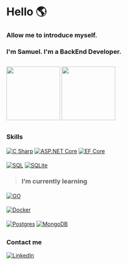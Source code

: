 # Hello 🌎

### Allow me to introduce myself.
### I'm Samuel. I'm a BackEnd Developer.

##
<div>
  <img height="140em" src="https://github-readme-stats.vercel.app/api/top-langs/?username=samuelt27&layout=compact&theme=tokyonight"/>
  <img height="140em" src="https://github-readme-stats.vercel.app/api?username=samuelt27&theme=tokyonight&show_icons=true&include_all_commits=true&hide=issues"/>
</div>

##

### Skills
####
[![C Sharp](https://img.shields.io/badge/C_Sharp-239120?style=for-the-badge&logo=csharp&logoColor=white&labelColor=101010)]()
[![ASP.NET Core](https://img.shields.io/badge/ASP.NET_Core-512BD4?style=for-the-badge&logo=dotnet&logoColor=white&labelColor=101010)]()
[![EF Core](https://img.shields.io/badge/EF_Core-512BD4?style=for-the-badge&logo=dotnet&logoColor=white&labelColor=101010)]()
####
[![SQL](https://img.shields.io/badge/SQL_Server-CC2927?style=for-the-badge&logo=microsoftsqlserver&logoColor=white&labelColor=101010)]()
[![SQLite](https://img.shields.io/badge/SQLite-003B57?style=for-the-badge&logo=sqlite&logoColor=white&labelColor=101010)]()
####
> ### I’m currently learning
####
[![GO](https://img.shields.io/badge/GO-00ADD8?style=for-the-badge&logo=go&logoColor=white&labelColor=101010)]()
####
[![Docker](https://img.shields.io/badge/Docker-00ADD8?style=for-the-badge&logo=docker&logoColor=white&labelColor=101010)]()
####
[![Postgres](https://img.shields.io/badge/PostgreSQL-4169E1?style=for-the-badge&logo=postgresql&logoColor=white&labelColor=101010)]()
[![MongoDB](https://img.shields.io/badge/MongoDB-47A248?style=for-the-badge&logo=mongodb&logoColor=white&labelColor=101010)]()
##

### Contact me
[![LinkedIn](https://img.shields.io/badge/LinkedIn-Samuel_Terrazas-0077B5?style=for-the-badge&logo=linkedin&logoColor=white&labelColor=101010)](https://www.linkedin.com/in/samuel-terrazas-78b020208)
